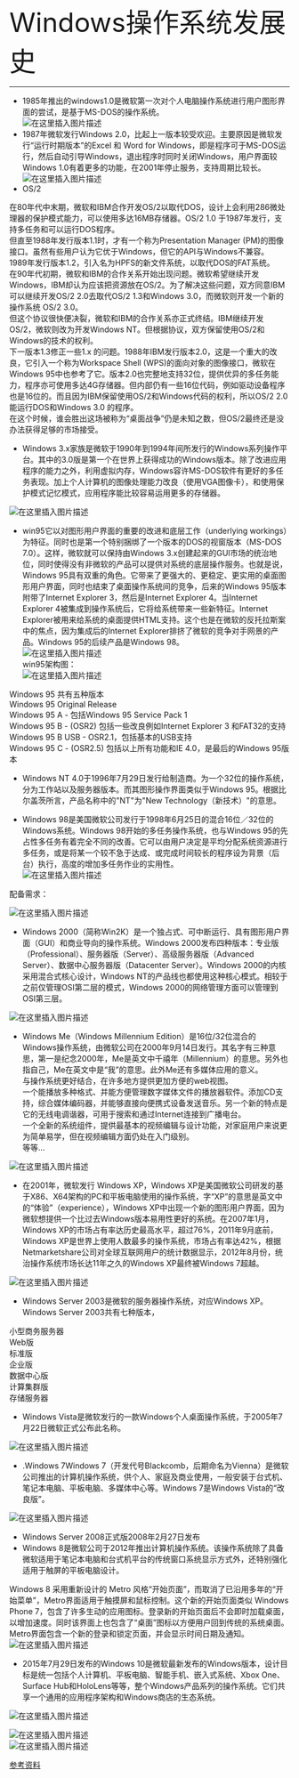 <html>
 <p><font align=center size=10>Windows操作系统发展史</font></p><hr>
<meta charset="utf-8">
<article class="baidu_pl">
                    </div>
                                                    <link rel="stylesheet" href="https://csdnimg.cn/release/phoenix/template/css/ck_htmledit_views-3019150162.css">
                                        <div id="content_views" class="markdown_views prism-atom-one-light">
                    <!-- flowchart 箭头图标 勿删 -->
                    <svg xmlns="http://www.w3.org/2000/svg" style="display: none;">
                        <path stroke-linecap="round" d="M5,0 0,2.5 5,5z" id="raphael-marker-block" style="-webkit-tap-highlight-color: rgba(0, 0, 0, 0);"></path>
                    </svg>
                                            <ul>
<li>1985年推出的windows1.0是微软第一次对个人电脑操作系统进行用户图形界面的尝试，是基于MS-DOS的操作系统。<br>
<img src="https://img-blog.csdnimg.cn/20190910161018371.png?x-oss-process=image/watermark,type_ZmFuZ3poZW5naGVpdGk,shadow_10,text_aHR0cHM6Ly9ibG9nLmNzZG4ubmV0L3FxXzQxNjgxMjQx,size_16,color_FFFFFF,t_70" alt="在这里插入图片描述"></li>
<li>1987年微软发行Windows 2.0，比起上一版本较受欢迎。主要原因是微软发行“运行时期版本”的Excel 和 Word for Windows，即是程序可于MS-DOS运行，然后自动引导Windows，退出程序时同时关闭Windows，用户界面较Windows 1.0有着更多的功能，在2001年停止服务，支持周期比较长。<br>
<img src="https://img-blog.csdnimg.cn/20190910161147871.png?x-oss-process=image/watermark,type_ZmFuZ3poZW5naGVpdGk,shadow_10,text_aHR0cHM6Ly9ibG9nLmNzZG4ubmV0L3FxXzQxNjgxMjQx,size_16,color_FFFFFF,t_70" alt="在这里插入图片描述"></li>
<li>OS/2</li>
</ul>
<p>在80年代中末期，微软和IBM合作开发OS/2以取代DOS，设计上会利用286微处理器的保护模式能力，可以使用多达16MB存储器。OS/2 1.0 于1987年发行，支持多任务和可以运行DOS程序。<br>
但直至1988年发行版本1.1时，才有一个称为Presentation Manager (PM)的图像接口。虽然有些用户认为它优于Windows，但它的API与Windows不兼容。<br>
1989年发行版本1.2，引入名为HPFS的新文件系统，以取代DOS的FAT系统。<br>
在90年代初期，微软和IBM的合作关系开始出现问题。微软希望继续开发Windows，IBM却认为应该把资源放在OS/2。为了解决这些问题，双方同意IBM可以继续开发OS/2 2.0去取代OS/2 1.3和Windows 3.0，而微软则开发一个新的操作系统 OS/2 3.0。<br>
但这个协议很快便决裂，微软和IBM的合作关系亦正式终结。IBM继续开发OS/2，微软则改为开发Windows NT。但根据协议，双方保留使用OS/2和Windows的技术的权利。<br>
下一版本1.3修正一些1.x 的问题。1988年IBM发行版本2.0，这是一个重大的改良，它引入一个称为Workspace Shell (WPS)的面向对象的图像接口，微软在Windows 95中也参考了它。版本2.0也完整地支持32位，提供优异的多任务能力，程序亦可使用多达4G存储器。但内部仍有一些16位代码，例如驱动设备程序也是16位的。而且因为IBM保留使用OS/2和Windows代码的权利，所以OS/2 2.0能运行DOS和Windows 3.0 的程序。<br>
在这个时候，谁会胜出这场被称为“桌面战争”仍是未知之数，但OS/2最终还是没办法获得足够的市场接受。</p>
<ul>
<li>Windows 3.x家族是微软于1990年到1994年间所发行的Windows系列操作平台。其中的3.0版是第一个在世界上获得成功的Windows版本。除了改进应用程序的能力之外，利用虚拟内存，Windows容许MS-DOS软件有更好的多任务表现。加上个人计算机的图像处理能力改良（使用VGA图像卡），和使用保护模式记忆模式，应用程序能比较容易运用更多的存储器。</li>
</ul>
<p><img src="https://img-blog.csdnimg.cn/20190910161424152.png?x-oss-process=image/watermark,type_ZmFuZ3poZW5naGVpdGk,shadow_10,text_aHR0cHM6Ly9ibG9nLmNzZG4ubmV0L3FxXzQxNjgxMjQx,size_16,color_FFFFFF,t_70" alt="在这里插入图片描述"></p>
<ul>
<li>win95它以对图形用户界面的重要的改进和底层工作（underlying workings）为特征。同时也是第一个特别捆绑了一个版本的DOS的视窗版本（MS-DOS 7.0）。这样，微软就可以保持由Windows 3.x创建起来的GUI市场的统治地位，同时使得没有非微软的产品可以提供对系统的底层操作服务。也就是说，Windows 95具有双重的角色。它带来了更强大的、更稳定、更实用的桌面图形用户界面，同时也结束了桌面操作系统间的竞争，后来的Windows 95版本附带了Internet Explorer 3，然后是Internet Explorer 4。当Internet Explorer 4被集成到操作系统后，它将给系统带来一些新特征。Internet Explorer被用来给系统的桌面提供HTML支持。这个也是在微软的反托拉斯案中的焦点，因为集成后的Internet Explorer排挤了微软的竞争对手网景的产品。Windows 95的后续产品是Windows 98。<br>
<img src="https://img-blog.csdnimg.cn/20190910161937970.png?x-oss-process=image/watermark,type_ZmFuZ3poZW5naGVpdGk,shadow_10,text_aHR0cHM6Ly9ibG9nLmNzZG4ubmV0L3FxXzQxNjgxMjQx,size_16,color_FFFFFF,t_70" alt="在这里插入图片描述"><br>
win95架构图：<br>
<img src="https://img-blog.csdnimg.cn/20190918234945703.png?x-oss-process=image/watermark,type_ZmFuZ3poZW5naGVpdGk,shadow_10,text_aHR0cHM6Ly9ibG9nLmNzZG4ubmV0L3FxXzQxNjgxMjQx,size_16,color_FFFFFF,t_70" alt="在这里插入图片描述"></li>
</ul>
<p>Windows 95 共有五种版本<br>
Windows 95 Original Release<br>
Windows 95 A - 包括Windows 95 Service Pack 1<br>
Windows 95 B - (OSR2) 包括一些改良例如Internet Explorer 3 和FAT32的支持<br>
Windows 95 B USB - OSR2.1，包括基本的USB支持<br>
Windows 95 C - (OSR2.5) 包括以上所有功能和IE 4.0，是最后的Windows 95版本</p>
<ul>
<li>
<p>Windows NT 4.0于1996年7月29日发行给制造商。为一个32位的操作系统，分为工作站以及服务器版本。而其图形操作界面类似于Windows 95。根据比尔盖茨所言，产品名称中的"NT"为"New Technology（新技术）"的意思。</p>
</li>
<li>
<p>Windows 98是美国微软公司发行于1998年6月25日的混合16位／32位的Windows系统。Windows 98开始的多任务操作系统，也与Windows 95的先占性多任务有着完全不同的改善。它可以由用户决定是平均分配系统资源进行多任务，或是将某一个较不急于达成、或完成时间较长的程序设为背景（后台）执行，高度的增加多任务作业的实用性。<br>
<img src="https://img-blog.csdnimg.cn/20190910162210857.png?x-oss-process=image/watermark,type_ZmFuZ3poZW5naGVpdGk,shadow_10,text_aHR0cHM6Ly9ibG9nLmNzZG4ubmV0L3FxXzQxNjgxMjQx,size_16,color_FFFFFF,t_70" alt="在这里插入图片描述"></p>
</li>
</ul>
<p>配备需求：</p>
<p><img src="https://img-blog.csdnimg.cn/20190919002029177.png" alt="在这里插入图片描述"></p>
<ul>
<li>Windows 2000（简称Win2K）是一个独占式、可中断运行、具有图形用户界面（GUI）和商业导向的操作系统。Windows 2000发布四种版本：专业版（Professional）、服务器版（Server）、高级服务器版（Advanced Server）、数据中心服务器版（Datacenter Server）。Windows 2000的内核采用混合式核心设计，Windows NT的产品线也都使用这种核心模式。相较于之前仅管理OSI第二层的模式，Windows 2000的网络管理方面可以管理到OSI第三层。</li>
</ul>
<p><img src="https://img-blog.csdnimg.cn/20190910162302760.png?x-oss-process=image/watermark,type_ZmFuZ3poZW5naGVpdGk,shadow_10,text_aHR0cHM6Ly9ibG9nLmNzZG4ubmV0L3FxXzQxNjgxMjQx,size_16,color_FFFFFF,t_70" alt="在这里插入图片描述"></p>
<ul>
<li>Windows Me（Windows Millennium Edition）是16位/32位混合的Windows操作系统，由微软公司在2000年9月14日发行。其名字有三种意思，第一是纪念2000年，Me是英文中千禧年（Millennium）的意思。另外也指自己，Me在英文中是“我”的意思。此外Me还有多媒体应用的意义。<br>
与操作系统更好结合，在许多地方提供更加方便的web视图。<br>
一个能播放多种格式、并能方便管理数字媒体文件的播放器软件。添加CD支持，综合媒体编码器，并能够直接向便携式设备发送音乐。另一个新的特点是它的无线电调谐器，可用于搜索和通过Internet连接到广播电台。<br>
一个全新的系统组件，提供最基本的视频编辑与设计功能，对家庭用户来说更为简单易学，但在视频编辑方面仍处在入门级别。<br>
等等…</li>
</ul>
<p><img src="https://img-blog.csdnimg.cn/20190910162700446.png?x-oss-process=image/watermark,type_ZmFuZ3poZW5naGVpdGk,shadow_10,text_aHR0cHM6Ly9ibG9nLmNzZG4ubmV0L3FxXzQxNjgxMjQx,size_16,color_FFFFFF,t_70" alt="在这里插入图片描述"></p>
<ul>
<li>在2001年，微软发行 Windows XP，Windows XP是美国微软公司研发的基于X86、X64架构的PC和平板电脑使用的操作系统，字“XP”的意思是英文中的“体验”（experience），Windows XP中出现一个新的图形用户界面，因为微软想提供一个比过去Windows版本易用性更好的系统。在2007年1月，Windows XP的市场占有率达历史最高水平，超过76%，2011年9月底前，Windows XP是世界上使用人数最多的操作系统，市场占有率达42%，根据Netmarketshare公司对全球互联网用户的统计数据显示，2012年8月份，统治操作系统市场长达11年之久的Windows XP最终被Windows 7超越。</li>
</ul>
<p><img src="https://img-blog.csdnimg.cn/20190910192121361.png?x-oss-process=image/watermark,type_ZmFuZ3poZW5naGVpdGk,shadow_10,text_aHR0cHM6Ly9ibG9nLmNzZG4ubmV0L3FxXzQxNjgxMjQx,size_16,color_FFFFFF,t_70" alt="在这里插入图片描述"></p>
<ul>
<li>Windows Server 2003是微软的服务器操作系统，对应Windows XP。<br>
Windows Server 2003共有七种版本，</li>
</ul>
<p>小型商务服务器<br>
Web版<br>
标准版<br>
企业版<br>
数据中心版<br>
计算集群版<br>
存储服务器</p>
<ul>
<li>Windows Vista是微软发行的一款Windows个人桌面操作系统，于2005年7月22日微软正式公布此名称。</li>
</ul>
<p><img src="https://img-blog.csdnimg.cn/20190910192623785.png?x-oss-process=image/watermark,type_ZmFuZ3poZW5naGVpdGk,shadow_10,text_aHR0cHM6Ly9ibG9nLmNzZG4ubmV0L3FxXzQxNjgxMjQx,size_16,color_FFFFFF,t_70" alt="在这里插入图片描述"></p>
<ul>
<li>.Windows 7Windows 7（开发代号Blackcomb，后期命名为Vienna）是微软公司推出的计算机操作系统，供个人、家庭及商业使用，一般安装于台式机、笔记本电脑、平板电脑、多媒体中心等。Windows 7是Windows Vista的“改良版”。</li>
</ul>
<p><img src="https://img-blog.csdnimg.cn/20190910192839860.png?x-oss-process=image/watermark,type_ZmFuZ3poZW5naGVpdGk,shadow_10,text_aHR0cHM6Ly9ibG9nLmNzZG4ubmV0L3FxXzQxNjgxMjQx,size_16,color_FFFFFF,t_70" alt="在这里插入图片描述"></p>
<ul>
<li>Windows Server 2008正式版2008年2月27日发布</li>
<li>Windows 8是微软公司于2012年推出计算机操作系统。该操作系统除了具备微软适用于笔记本电脑和台式机平台的传统窗口系统显示方式外，还特别强化适用于触屏的平板电脑设计。</li>
</ul>
<p>Windows 8 采用重新设计的 Metro 风格“开始页面”，而取消了已沿用多年的“开始菜单”，Metro界面适用于触摸屏和鼠标控制。这个新的开始页面类似 Windows Phone 7，包含了许多生动的应用图标。登录新的开始页面后不会即时加载桌面，以增加速度。同时该界面上也包含了“桌面”图标以方便用户回到传统的系统桌面。Metro界面包含一个新的登录和锁定页面，并会显示时间日期及通知。<br>
<img src="https://img-blog.csdnimg.cn/2019091019314588.png?x-oss-process=image/watermark,type_ZmFuZ3poZW5naGVpdGk,shadow_10,text_aHR0cHM6Ly9ibG9nLmNzZG4ubmV0L3FxXzQxNjgxMjQx,size_16,color_FFFFFF,t_70" alt="在这里插入图片描述"></p>
<ul>
<li>2015年7月29日发布的Windows 10是微软最新发布的Windows版本，设计目标是统一包括个人计算机、平板电脑、智能手机、嵌入式系统、Xbox One、Surface Hub和HoloLens等等，整个Windows产品系列的操作系统。它们共享一个通用的应用程序架构和Windows商店的生态系统。</li>
</ul>
<p><img src="https://img-blog.csdnimg.cn/20190910193413403.png?x-oss-process=image/watermark,type_ZmFuZ3poZW5naGVpdGk,shadow_10,text_aHR0cHM6Ly9ibG9nLmNzZG4ubmV0L3FxXzQxNjgxMjQx,size_16,color_FFFFFF,t_70" alt="在这里插入图片描述"></p>
<p><img src="https://img-blog.csdnimg.cn/20190919004204271.png?x-oss-process=image/watermark,type_ZmFuZ3poZW5naGVpdGk,shadow_10,text_aHR0cHM6Ly9ibG9nLmNzZG4ubmV0L3FxXzQxNjgxMjQx,size_16,color_FFFFFF,t_70" alt="在这里插入图片描述"><br>
<img src="https://img-blog.csdnimg.cn/20190919004314436.png?x-oss-process=image/watermark,type_ZmFuZ3poZW5naGVpdGk,shadow_10,text_aHR0cHM6Ly9ibG9nLmNzZG4ubmV0L3FxXzQxNjgxMjQx,size_16,color_FFFFFF,t_70" alt="在这里插入图片描述"></p>
</div>

<a href="https://zh.wikipedia.org/zh/Microsoft_Windows%E7%9A%84%E5%8E%86%E5%8F%B2">参考资料</a>
</html>
